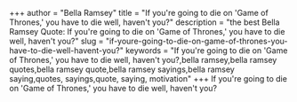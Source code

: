 +++
author = "Bella Ramsey"
title = "If you're going to die on 'Game of Thrones,' you have to die well, haven't you?"
description = "the best Bella Ramsey Quote: If you're going to die on 'Game of Thrones,' you have to die well, haven't you?"
slug = "if-youre-going-to-die-on-game-of-thrones-you-have-to-die-well-havent-you?"
keywords = "If you're going to die on 'Game of Thrones,' you have to die well, haven't you?,bella ramsey,bella ramsey quotes,bella ramsey quote,bella ramsey sayings,bella ramsey saying,quotes, sayings,quote, saying, motivation"
+++
If you're going to die on 'Game of Thrones,' you have to die well, haven't you?

